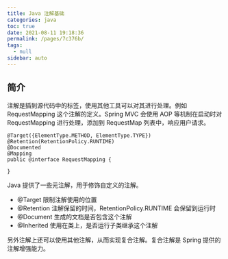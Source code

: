 ```yaml
---
title: Java 注解基础
categories: java
toc: true
date: 2021-08-11 19:18:36
permalink: /pages/7c376b/
tags: 
  - null
sidebar: auto
---
```


## 简介

注解是插到源代码中的标签，使用其他工具可以对其进行处理。例如  RequestMapping 这个注解的定义。Spring MVC 会使用 AOP 等机制在启动时对 RequestMapping 进行处理，添加到 RequestMap 列表中，响应用户请求。

```
@Target({ElementType.METHOD, ElementType.TYPE})
@Retention(RetentionPolicy.RUNTIME)
@Documented
@Mapping
public @interface RequestMapping {
    
}
```

Java 提供了一些元注解，用于修饰自定义的注解。

- @Target 限制注解使用的位置
- @Retention 注解保留的时间，RetentionPolicy.RUNTIME 会保留到运行时
- @Document 生成的文档是否包含这个注解
- @Inherited 使用在类上，是否运行子类继承这个注解

另外注解上还可以使用其他注解，从而实现复合注解。复合注解是 Spring 提供的注解增强能力。
